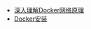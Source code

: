 * [深入理解Docker网络原理](深入理解Docker网络原理.md)
* [Docker安装](DockerInstall.md)















































